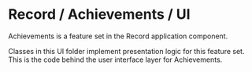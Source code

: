 # Record / Achievements / UI

Achievements is a feature set in the Record application component.
  
Classes in this UI folder implement presentation logic for this feature set. This is the code behind the user interface layer for Achievements.
